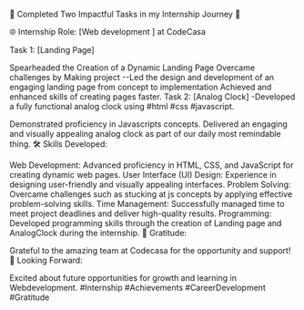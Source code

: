 🚀 Completed Two Impactful Tasks in my Internship Journey 🚀

🌐 Internship Role: [Web development ] at CodeCasa

Task 1: [Landing Page]

Spearheaded the Creation of a Dynamic Landing Page
Overcame challenges by Making project --Led the design and development of an engaging landing page from concept to implementation
Achieved and enhanced skills of creating pages faster.
Task 2: [Analog Clock] -Developed a fully functional analog clock using #html #css #javascript.

Demonstrated proficiency in Javascripts concepts.
Delivered an engaging and visually appealing analog clock as part of our daily most remindable thing.
🛠️ Skills Developed:

Web Development: Advanced proficiency in HTML, CSS, and JavaScript for creating dynamic web pages.
User Interface (UI) Design: Experience in designing user-friendly and visually appealing interfaces.
Problem Solving: Overcame challenges such as stucking at js concepts by applying effective problem-solving skills.
Time Management: Successfully managed time to meet project deadlines and deliver high-quality results.
Programming: Developed programming skills through the creation of Landing page and AnalogClock during the internship.
🙏 Gratitude:

Grateful to the amazing team at Codecasa for the opportunity and support!
🚀 Looking Forward:

Excited about future opportunities for growth and learning in Webdevelopment.
#Internship #Achievements #CareerDevelopment #Gratitude
